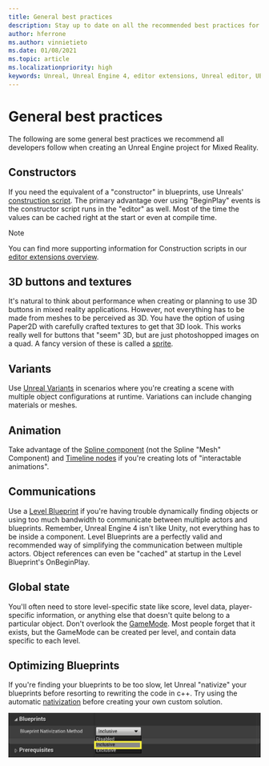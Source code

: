 ```yaml
---
title: General best practices
description: Stay up to date on all the recommended best practices for developing mixed reality applications in Unreal engine.
author: hferrone
ms.author: vinnietieto
ms.date: 01/08/2021
ms.topic: article
ms.localizationpriority: high
keywords: Unreal, Unreal Engine 4, editor extensions, Unreal editor, UE4, HoloLens, HoloLens 2, mixed reality, development, documentation, guides, features, mixed reality headset, windows mixed reality headset, virtual reality headset, porting, upgrading
---
```


# General best practices

The following are some general best practices we recommend all developers follow when creating an Unreal Engine project for Mixed Reality.

## Constructors

If you need the equivalent of a "constructor" in blueprints, use Unreals' [construction script](https://docs.unrealengine.com/ProgrammingAndScripting/Blueprints/UserGuide/UserConstructionScript/index.html). The primary advantage over using "BeginPlay" events is the constructor script runs in the "editor" as well. Most of the time the values can be cached right at the start or even at compile time.

> [!NOTE]
> You can find more supporting information for Construction scripts in our [editor extensions overview](unreal-editor-extensions.md#construction-scripts).

## 3D buttons and textures

It's natural to think about performance when creating or planning to use 3D buttons in mixed reality applications. However, not everything has to be made from meshes to be perceived as 3D. You have the option of using Paper2D with carefully crafted textures to get that 3D look. This works really well for buttons that "seem" 3D, but are just photoshopped images on a quad. A fancy version of these is called a [sprite](https://docs.unrealengine.com/AnimatingObjects/Paper2D/Sprites/index.html).

## Variants

Use [Unreal Variants](https://docs.unrealengine.com/Basics/Levels/Variants/index.html) in scenarios where you're creating a scene with multiple object configurations at runtime. Variations can include changing materials or meshes. 

## Animation

Take advantage of the [Spline component](https://docs.unrealengine.com/API/Runtime/Engine/Components/USplineComponent/) (not the Spline "Mesh" Component) and [Timeline nodes](https://docs.unrealengine.com/ProgrammingAndScripting/Blueprints/UserGuide/Timelines/index.html) if you're creating lots of "interactable animations". 

<!-- You can find a comprehensive [video tutorial here](https://www.youtube.com/watch?v=bWXI91FdMtk&ab_channel=DoubleCrossGames). -->

## Communications

Use a [Level Blueprint](https://docs.unrealengine.com/ProgrammingAndScripting/Blueprints/UserGuide/Types/LevelBlueprint/index.html) if you're having trouble dynamically finding objects or using too much bandwidth to communicate between multiple actors and blueprints. Remember, Unreal Engine 4 isn't like Unity, not everything has to be inside a component. Level Blueprints are a perfectly valid and recommended way of simplifying the communication between multiple actors. Object references can even be "cached" at startup in the Level Blueprint's OnBeginPlay.

## Global state

You'll often need to store level-specific state like score, level data, player-specific information, or anything else that doesn't quite belong to a particular object. Don't overlook the [GameMode](https://docs.unrealengine.com/en-US/InteractiveExperiences/Framework/GameMode/index.html). Most people forget that it exists, but the GameMode can be created per level, and contain data specific to each level.

## Optimizing Blueprints

If you're finding your blueprints to be too slow, let Unreal "nativize" your blueprints before resorting to rewriting the code in c++. Try using the automatic [nativization](https://docs.unrealengine.com/ProgrammingAndScripting/Blueprints/TechnicalGuide/NativizingBlueprints/index.html) before creating your own custom solution.

![Blueprints setting with blueprint nativization method with inclusive highlighted](images/unreal-general-practices-img-01.jpg)
